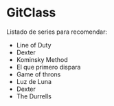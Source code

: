 # GitClass
Listado de series para recomendar:

- Line of Duty
- Dexter
- Kominsky Method
- El que primero dispara
- Game of throns 
- Luz de Luna
- Dexter
- The Durrells

